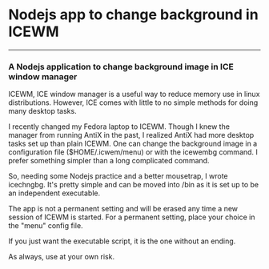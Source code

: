 # Nodejs app to change background in ICEWM
<hr/>
<h3>A Nodejs application to change background image in ICE window manager</h3>
<p>ICEWM, ICE window manager is a useful way to reduce memory use in linux 
distributions.  However, ICE comes with little to no simple methods for doing many desktop tasks.</p>
<p>I recently changed my Fedora laptop to ICEWM. Though I knew the manager from running AntiX in the past, I realized AntiX had more desktop tasks set up than plain ICEWM.  One can change the background image in a configuration file ($HOME/.icwem/menu) or with the icewembg command. I prefer something simpler than a long complicated command.</p>
<p>So, needing some Nodejs practice and a better mousetrap, I wrote icechngbg.  It's pretty simple and can be moved into /bin as it is set up to be an independent executable.</p>
<p>The app is not a permanent setting and will be erased any time a new session of ICEWM is started.  For a permanent setting, place your choice in the "menu" config file.</p>
<p>If you just want the executable script, it is the one without an ending.</p>
<p>As always, use at your own risk.</p>